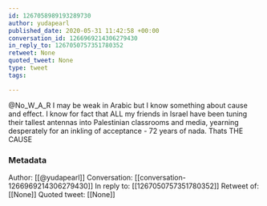 ```yaml
---
id: 1267058989193289730
author: yudapearl
published_date: 2020-05-31 11:42:58 +00:00
conversation_id: 1266969214306279430
in_reply_to: 1267050757351780352
retweet: None
quoted_tweet: None
type: tweet
tags:

---
```


@No_W_A_R I may be weak in Arabic but I know something about cause and effect. I know for fact that ALL my friends in  Israel have been tuning their tallest antennas into Palestinian classrooms and media, yearning desperately for an inkling of acceptance - 72 years of nada. Thats THE CAUSE

### Metadata

Author: [[@yudapearl]]
Conversation: [[conversation-1266969214306279430]]
In reply to: [[1267050757351780352]]
Retweet of: [[None]]
Quoted tweet: [[None]]
